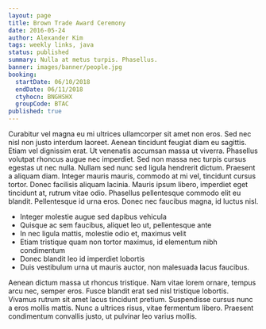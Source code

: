 ```yaml
---
layout: page
title: Brown Trade Award Ceremony
date: 2016-05-24
author: Alexander Kim
tags: weekly links, java
status: published
summary: Nulla at metus turpis. Phasellus.
banner: images/banner/people.jpg
booking:
  startDate: 06/10/2018
  endDate: 06/11/2018
  ctyhocn: BNGHSHX
  groupCode: BTAC
published: true
---
```

Curabitur vel magna eu mi ultrices ullamcorper sit amet non eros. Sed nec nisl non justo interdum laoreet. Aenean tincidunt feugiat diam eu sagittis. Etiam vel dignissim erat. Ut venenatis accumsan massa ut viverra. Phasellus volutpat rhoncus augue nec imperdiet. Sed non massa nec turpis cursus egestas ut nec nulla. Nullam sed nunc sed ligula hendrerit dictum. Praesent a aliquam diam. Integer mauris mauris, commodo at mi vel, tincidunt cursus tortor. Donec facilisis aliquam lacinia. Mauris ipsum libero, imperdiet eget tincidunt at, rutrum vitae odio. Phasellus pellentesque commodo elit eu blandit. Pellentesque id urna eros. Donec nec faucibus magna, id luctus nisl.

* Integer molestie augue sed dapibus vehicula
* Quisque ac sem faucibus, aliquet leo ut, pellentesque ante
* In nec ligula mattis, molestie odio et, maximus velit
* Etiam tristique quam non tortor maximus, id elementum nibh condimentum
* Donec blandit leo id imperdiet lobortis
* Duis vestibulum urna ut mauris auctor, non malesuada lacus faucibus.

Aenean dictum massa ut rhoncus tristique. Nam vitae lorem ornare, tempus arcu nec, semper eros. Fusce blandit erat sed nisl tristique lobortis. Vivamus rutrum sit amet lacus tincidunt pretium. Suspendisse cursus nunc a eros mollis mattis. Nunc a ultrices risus, vitae fermentum libero. Praesent condimentum convallis justo, ut pulvinar leo varius mollis.
